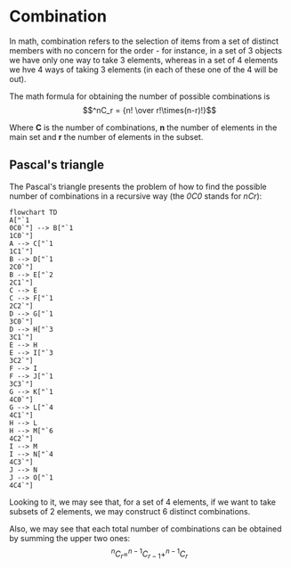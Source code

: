 # Combination

In math, combination refers to the selection of items from a set of distinct members with no concern for the order - for instance, in a set of 3 objects we have only one way to take 3 elements, whereas in a set of 4 elements we hve 4 ways of taking 3 elements (in each of these one of the 4 will be out).

The math formula for obtaining the number of possible combinations is 
$$^nC_r = {n! \over r!\times(n-r)!}$$

Where **C** is the number of combinations, **n** the number of elements in the main set and **r** the number of elements in the subset.

## Pascal's triangle

The Pascal's triangle presents the problem of how to find the possible number of combinations in a recursive way (the *0C0* stands for *nCr*):

```mermaid
flowchart TD
A["`1 
0C0`"] --> B["`1
1C0`"]
A --> C["`1
1C1`"]
B --> D["`1
2C0`"]
B --> E["`2
2C1`"]
C --> E
C --> F["`1
2C2`"]
D --> G["`1
3C0`"]
D --> H["`3
3C1`"]
E --> H
E --> I["`3
3C2`"]
F --> I
F --> J["`1
3C3`"]
G --> K["`1
4C0`"]
G --> L["`4
4C1`"]
H --> L
H --> M["`6
4C2`"]
I --> M
I --> N["`4
4C3`"]
J --> N
J --> O["`1
4C4`"]
```

Looking to it, we may see that, for a set of 4 elements, if we want to take subsets of 2 elements, we may construct 6 distinct combinations.

Also, we may see that each total number of combinations can be obtained by summing the upper two ones:
$$^nC_r = ^{n-1}C_{r-1} + ^{n-1}C_r$$

